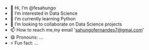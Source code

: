 - 👋 Hi, I’m @fesahungo
- 👀 I’m interested in Data Science
- 🌱 I’m currently learning Python
- 💞️ I’m looking to collaborate on Data Science projects
- 📫 How to reach me,my email 'sahungofernandes7@gmai.com'
- 😄 Pronouns: ...
- ⚡ Fun fact: ...

<!---
fesahungo/fesahungo is a ✨ special ✨ repository because its `README.md` (this file) appears on your GitHub profile.
You can click the Preview link to take a look at your changes.
--->
